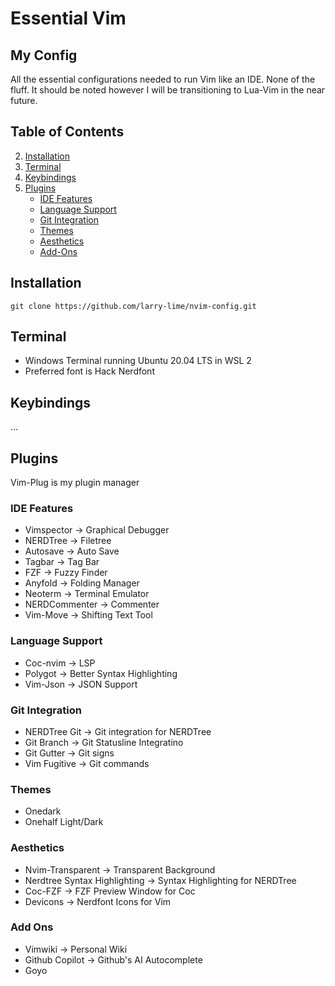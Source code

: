 # Essential Vim

## My Config
All the essential configurations needed to run Vim like an IDE. None of the fluff. It should be noted however I will be transitioning to Lua-Vim in the near future.

## Table of Contents
2. [Installation](#installation)
3. [Terminal](#terminal)
4. [Keybindings](#keybindings)
5. [Plugins](#plugins)
    - [IDE Features](#ide-features)
    - [Language Support](#language-support)
    - [Git Integration](#git-integration)
    - [Themes](#themes)
    - [Aesthetics](#aesthetics)
    - [Add-Ons](#add-ons)

## Installation
```
git clone https://github.com/larry-lime/nvim-config.git
```

## Terminal 
- Windows Terminal running Ubuntu 20.04 LTS in WSL 2
- Preferred font is Hack Nerdfont

## Keybindings
...

## Plugins
Vim-Plug is my plugin manager

### IDE Features
- Vimspector -> Graphical Debugger
- NERDTree -> Filetree
- Autosave -> Auto Save
- Tagbar -> Tag Bar
- FZF -> Fuzzy Finder
- Anyfold -> Folding Manager
- Neoterm -> Terminal Emulator
- NERDCommenter -> Commenter
- Vim-Move -> Shifting Text Tool

### Language Support
- Coc-nvim -> LSP
- Polygot -> Better Syntax Highlighting
- Vim-Json -> JSON Support

### Git Integration
- NERDTree Git -> Git integration for NERDTree
- Git Branch -> Git Statusline Integratino
- Git Gutter -> Git signs
- Vim Fugitive -> Git commands

### Themes
- Onedark
- Onehalf Light/Dark

### Aesthetics
- Nvim-Transparent -> Transparent Background
- Nerdtree Syntax Highlighting -> Syntax Highlighting for NERDTree
- Coc-FZF -> FZF Preview Window for Coc 
- Devicons -> Nerdfont Icons for Vim

    
### Add Ons
- Vimwiki -> Personal Wiki
- Github Copilot -> Github's AI Autocomplete
- Goyo


